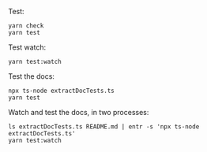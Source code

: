 Test:

```shell
yarn check
yarn test
```

Test watch:

```shell
yarn test:watch
```

Test the docs:

```shell
npx ts-node extractDocTests.ts
yarn test
```

Watch and test the docs, in two processes:

```shell
ls extractDocTests.ts README.md | entr -s 'npx ts-node extractDocTests.ts'
yarn test:watch
```
